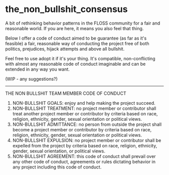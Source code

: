 # the_non_bullshit_consensus
A bit of rethinking behavior patterns in the FLOSS community for a fair and reasonable world. If you are here, it means you also feel that thing.

Below I offer a code of conduct aimed to be guarantee (as far as it's feasible) a fair, reasonable way of conducting the project free of both politics, prejudices, hijack attempts and above all bullshit. 

Feel free to use adopt it if it's your thing. It's compatible, non-conflicting with almost any reasonable code of conduct imaginable and can be extended in any way you want.

(WIP - any suggestions?)

----

 THE NON BULLSHIT TEAM MEMBER CODE OF CONDUCT
 
1) NON-BULLSHIT GOALS: enjoy and help making the project succeed.
2) NON-BULLSHIT TREATMENT: no project member or contributor shall treat another project member or contributor by criteria based on race, religion, ethnicity, gender, sexual orientation or political views.
3) NON-BULLSHIT ADMITTANCE: no person from outside the project shall become a project member or contributor by criteria based on race, religion, ethnicity, gender, sexual orientation or political views.
4) NON-BULLSHIT EXPULSION: no project member or contributor shall be expelled from the project by criteria based on race, religion, ethnicity, gender, sexual orientation, or political views.
5) NON-BULLSHIT AGREEMENT: this code of conduct shall prevail over any other code of conduct, agreements or rules dictating behavior in any project including this code of conduct.

